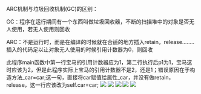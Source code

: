 ARC机制与垃圾回收机制(GC)的区别：

GC：程序在运行期间有一个东西叫做垃圾回收器，不断的扫描堆中的对象是否无人使用，若无人使用则回收

ARC：不是运行时，而是在编译的时候就在合适的地方插入retain，release……..插入的代码足以让对象无人使用的时候引用计数器为0，则回收



此程序main函数中第一行宝马的引用计数器应为1，第二行执行后p1为1，宝马这时应该为2，但是此程序实际上宝马的引用计数器不是2，还是1；错误原因在于构造方法_car=car;这一句，直接将car赋值给属性_car，并没有做retain，release，这一行应该改为self.car=car;
![](https://tva1.sinaimg.cn/large/0081Kckwly1gly4fpmzgpj30940730ty.jpg)
![](https://tva1.sinaimg.cn/large/0081Kckwly1gly4fwyql2j307x04owfj.jpg)
![](https://tva1.sinaimg.cn/large/0081Kckwly1gly4g3ky9qj307x07tta4.jpg)
![](https://tva1.sinaimg.cn/large/0081Kckwly1gly4g9g30sj307x02jdg8.jpg)
![](https://tva1.sinaimg.cn/large/0081Kckwly1gly4gf6minj307x04jaao.jpg)